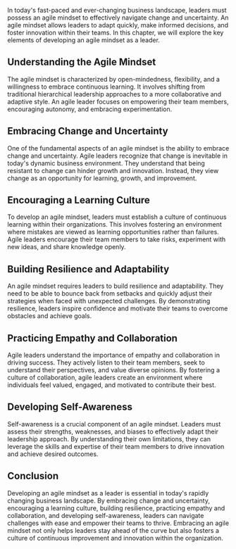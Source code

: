 
In today's fast-paced and ever-changing business landscape, leaders must possess an agile mindset to effectively navigate change and uncertainty. An agile mindset allows leaders to adapt quickly, make informed decisions, and foster innovation within their teams. In this chapter, we will explore the key elements of developing an agile mindset as a leader.

Understanding the Agile Mindset
-------------------------------

The agile mindset is characterized by open-mindedness, flexibility, and a willingness to embrace continuous learning. It involves shifting from traditional hierarchical leadership approaches to a more collaborative and adaptive style. An agile leader focuses on empowering their team members, encouraging autonomy, and embracing experimentation.

Embracing Change and Uncertainty
--------------------------------

One of the fundamental aspects of an agile mindset is the ability to embrace change and uncertainty. Agile leaders recognize that change is inevitable in today's dynamic business environment. They understand that being resistant to change can hinder growth and innovation. Instead, they view change as an opportunity for learning, growth, and improvement.

Encouraging a Learning Culture
------------------------------

To develop an agile mindset, leaders must establish a culture of continuous learning within their organizations. This involves fostering an environment where mistakes are viewed as learning opportunities rather than failures. Agile leaders encourage their team members to take risks, experiment with new ideas, and share knowledge openly.

Building Resilience and Adaptability
------------------------------------

An agile mindset requires leaders to build resilience and adaptability. They need to be able to bounce back from setbacks and quickly adjust their strategies when faced with unexpected challenges. By demonstrating resilience, leaders inspire confidence and motivate their teams to overcome obstacles and achieve goals.

Practicing Empathy and Collaboration
------------------------------------

Agile leaders understand the importance of empathy and collaboration in driving success. They actively listen to their team members, seek to understand their perspectives, and value diverse opinions. By fostering a culture of collaboration, agile leaders create an environment where individuals feel valued, engaged, and motivated to contribute their best.

Developing Self-Awareness
-------------------------

Self-awareness is a crucial component of an agile mindset. Leaders must assess their strengths, weaknesses, and biases to effectively adapt their leadership approach. By understanding their own limitations, they can leverage the skills and expertise of their team members to drive innovation and achieve desired outcomes.

Conclusion
----------

Developing an agile mindset as a leader is essential in today's rapidly changing business landscape. By embracing change and uncertainty, encouraging a learning culture, building resilience, practicing empathy and collaboration, and developing self-awareness, leaders can navigate challenges with ease and empower their teams to thrive. Embracing an agile mindset not only helps leaders stay ahead of the curve but also fosters a culture of continuous improvement and innovation within the organization.
